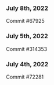 ### July 8th, 2022

Commit #67925

### July 5th, 2022

Commit #314353


### July 4th, 2022

Commit #72281
